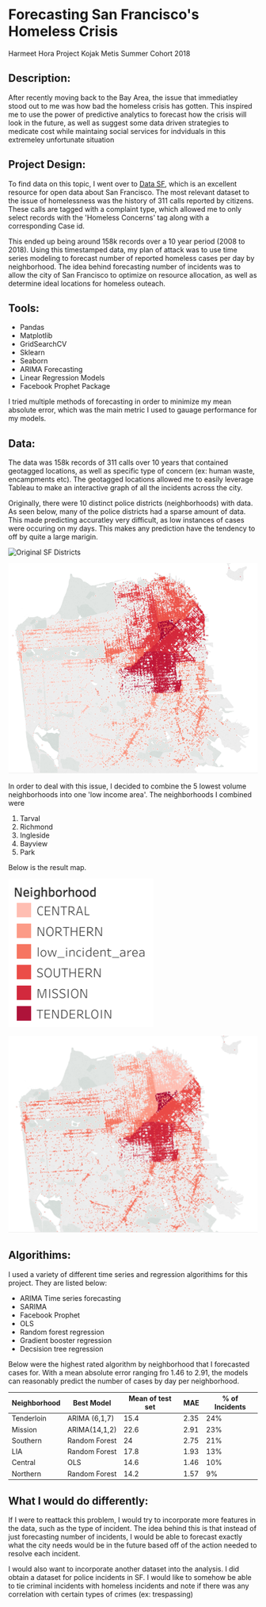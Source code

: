 # Forecasting San Francisco's Homeless Crisis 

Harmeet Hora
Project Kojak
Metis Summer Cohort 2018

## Description:

After recently moving back to the Bay Area, the issue that immediatley stood out to me was how bad the homeless crisis has gotten. This inspired me to use the power of predictive analytics to forecast how the crisis will look in the future, as well as suggest some data driven strategies to medicate cost while maintaing social services for indviduals in this extremeley unfortunate situation

## Project Design: 

To find data on this topic, I went over to [Data SF](https://datasf.org/opendata), which is an excellent resource for open data about San Francisco. The most relevant dataset to the issue of homelessness was the history of 311 calls reported by citizens. These calls are tagged with a complaint type, which allowed me to only select records with the 'Homeless Concerns' tag along with a corresponding Case id.

This ended up being around 158k records over a 10 year period (2008 to 2018). Using this timestamped data, my plan of attack was to use time series modeling to forecast number of reported homeless cases per day by neighborhood. The idea behind forecasting number of incidents was to allow the city of San Francisco to optimize on resource allocation, as well as determine ideal locations for homeless outeach.

## Tools:

- Pandas
- Matplotlib
- GridSearchCV
- Sklearn
- Seaborn
- ARIMA Forecasting
- Linear Regression Models
- Facebook Prophet Package

I tried multiple methods of forecasting in order to minimize my mean absolute error, which was the main metric I used to gauage performance for my models.

## Data:

The data was 158k records of 311 calls over 10 years that contained geotagged locations, as well as specific type of concern (ex: human waste, encampments etc). The geotagged locations allowed me to easily leverage Tableau to make an interactive graph of all the incidents across the city.

Originally, there were 10 distinct police districts (neighborhoods) with data. As seen below, many of the police districts had a sparse amount of data. This made predicting accuratley very difficult, as low instances of cases were occuring on my days. This makes any prediction have the tendency to off by quite a large marigin.

![Original SF Districts](originalsfdistricts.png)

![Original SF Map](originalsf.png)

In order to deal with this issue, I decided to combine the 5 lowest volume neighborhoods into one 'low income area'. The neighborhoods I combined were

1. Tarval
2. Richmond
3. Ingleside
4. Bayview
5. Park

Below is the result map.

![New SF Districts](newdistricts.png)

![New SF Map](newmap.png)

## Algorithims:

I used a variety of different time series and regression algorithims for this project. They are listed below:

- ARIMA Time series forecasting
- SARIMA 
- Facebook Prophet
- OLS
- Random forest regression
- Gradient booster regression
- Decsision tree regression

Below were the highest rated algorithm by neighborhood that I forecasted cases for. With a mean absolute error ranging fro 1.46 to 2.91, the models can reasonably predict the number of cases by day per neighborhood.

| Neighborhood | Best Model    | Mean of test set | MAE  | % of Incidents |
| ------------ | ------------- | ---------------- | ---- | -------------- |
| Tenderloin   | ARIMA (6,1,7) | 15.4             | 2.35 | 24%            |
| Mission      | ARIMA(14,1,2) | 22.6             | 2.91 | 23%            |
| Southern     | Random Forest | 24               | 2.75 | 21%            |
| LIA          | Random Forest | 17.8             | 1.93 | 13%            |
| Central      | OLS           | 14.6             | 1.46 | 10%            |
| Northern     | Random Forest | 14.2             | 1.57 | 9%             |

## What I would do differently:

If I were to reattack this problem, I would try to incorporate more features in the data, such as the type of incident. The idea behind this is that instead of just forecasting number of incidents, I would be able to forecast exactly what the city needs would be in the future based off of the action needed to resolve each incident.

I would also want to incorporate another dataset into the analysis. I did obtain a dataset for police incidents in SF. I would like to somehow be able to tie criminal incidents with homeless incidents and note if there was any correlation with certain types of crimes (ex: trespassing)